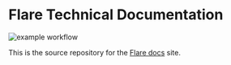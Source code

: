 # Flare Technical Documentation

![example workflow](https://github.com/flare-foundation/docs/actions/workflows/ci.yml/badge.svg)

This is the source repository for the [Flare docs](https://docs.flare.network/) site.
